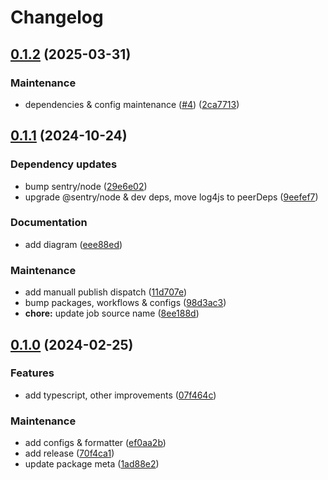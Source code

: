 # Changelog

## [0.1.2](https://github.com/xseman/log4js-appender-sentry/compare/v0.1.1...v0.1.2) (2025-03-31)


### Maintenance

* dependencies & config maintenance ([#4](https://github.com/xseman/log4js-appender-sentry/issues/4)) ([2ca7713](https://github.com/xseman/log4js-appender-sentry/commit/2ca77135ec59f6fe1c60ea6e77a647622e52db06))

## [0.1.1](https://github.com/xseman/log4js-appender-sentry/compare/v0.1.0...v0.1.1) (2024-10-24)


### Dependency updates

* bump sentry/node ([29e6e02](https://github.com/xseman/log4js-appender-sentry/commit/29e6e02658364582bb6662a0002999d2f1cc53da))
* upgrade @sentry/node & dev deps, move log4js to peerDeps ([9eefef7](https://github.com/xseman/log4js-appender-sentry/commit/9eefef70272bd66f4f93af18f15863bdce4aecf1))


### Documentation

* add diagram ([eee88ed](https://github.com/xseman/log4js-appender-sentry/commit/eee88ed51ea628511dc01bfb59aba45fb4b7a1d8))


### Maintenance

* add manuall publish dispatch ([11d707e](https://github.com/xseman/log4js-appender-sentry/commit/11d707e64682f6629f6f4bc37d65dd9edf89a5d7))
* bump packages, workflows & configs ([98d3ac3](https://github.com/xseman/log4js-appender-sentry/commit/98d3ac3fcc49683d045a6226a1c6da0d4e82c763))
* **chore:** update job source name ([8ee188d](https://github.com/xseman/log4js-appender-sentry/commit/8ee188d085f96cec1f48b17be16c593dd90bbd11))

## [0.1.0](https://github.com/arch-group/log4js-appender-sentry/compare/v0.0.1...v0.1.0) (2024-02-25)


### Features

* add typescript, other improvements ([07f464c](https://github.com/arch-group/log4js-appender-sentry/commit/07f464c81aad9cb1b445a6e27d1257ae3ea52534))


### Maintenance

* add configs & formatter ([ef0aa2b](https://github.com/arch-group/log4js-appender-sentry/commit/ef0aa2bfcf8967ce81546b72d858558a3fbdfab1))
* add release ([70f4ca1](https://github.com/arch-group/log4js-appender-sentry/commit/70f4ca1ef673afca361ee9907b457856fe0d4f68))
* update package meta ([1ad88e2](https://github.com/arch-group/log4js-appender-sentry/commit/1ad88e24bfe58c14c8cdd745deb470802a832ab4))
